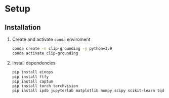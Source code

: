 # Setup

## Installation

1. Create and activate `conda` enviroment
    ```sh
    conda create -n clip-grounding -y python=3.9
    conda activate clip-grounding
    ```
2. Install dependencies
    ```sh
    pip install einops
    pip install ftfy
    pip install captum
    pip install torch torchvision
    pip install ipdb jupyterlab matplotlib numpy scipy scikit-learn tqdm natsort opencv-python pillow pyyaml scikit-image imgaug
    ```